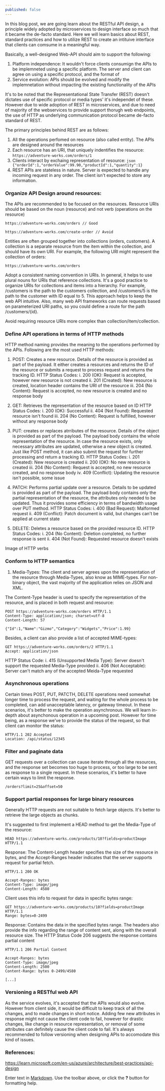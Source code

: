 ```yaml
---
published: false
---
```

In this blog post, we are going learn about the RESTful API design, a principle widely adopted by microservices to design interface so much that it became the de-facto standard. Here we will learn basics about REST, standard practices and how to utilize REST to create an intituive interface that clients can comsume in a meaningful way.

Basically, a well-designed Web-API should aim to support the following:
1. Platform independence: It wouldn't force clients consumign the APIs to be implemneted using a specific platform. The server and client can agree on using a specific protocol, and the format of 
2. Service evolution: APIs should be evolved and modify the implemnetation without impacting the existing functionality of the APIs

It's to be noted that the Representational State Transfer (REST) doesn't dictates use of specific protocol or media types' it's independet of these. However due to wide adoption of REST in microservices, and due to need of majority of the webservices to provide support thorugh web endpoints, the use of HTTP as underlying communication protocol became de-facto standard of REST.

The primary principles behind REST are as follows:
1. All the operations perfomed on resource (also called entity). The APIs are designed around the resources
2. Each resource has an URI, that uniquely indentifies the resource:
``` https://adventure-works.com/orders/1 ```
3. Clients interact by exchaing representation of resource:
```json {"orderId":1,"orderValue":99.90,"productId":1,"quantity":1} ```
4. REST APIs are stateless in nature. Server is expected to handle any incoming request in any order. The client isn't expected to store any information.

### Organize API Design around resources:
The APIs are recommended to be focused on the resources. Resource URIs should be based on the noun (resource) and not verb (operations on the resource)
```http
https://adventure-works.com/orders // Good

https://adventure-works.com/create-order // Avoid
```

Entities are often grouped together into collections (orders, customers). A collection is a separate resource from the item within the collection, and should have its own URI. For example, the following URI might represent the collection of orders:
```http
https://adventure-works.com/orders
```

Adopt a consistent naming convention in URIs. In general, it helps to use plural nouns for URIs that reference collections. It's a good practice to organize URIs for collections and items into a hierarchy. For example, /customers is the path to the customers collection, and /customers/5 is the path to the customer with ID equal to 5. This approach helps to keep the web API intuitive. Also, many web API frameworks can route requests based on parameterized URI paths, so you could define a route for the path /customers/{id}.

Avoid requiring resource URIs more complex than collection/item/collection.

### Define API operations in terms of HTTP methods
HTTP method naming provides the meaning to the operations performed by the APIs. Following are the most used HTTP methods:

1. POST: Creates a new resource. Details of the resource is provided as part of the payload. It either creates a resources and returns the ID of the resource or submits a request to process request and returns the tracking ID. 
HTTP Status Codes:
	i. 200 (OK): Request is accepted, however new resource is not created
    ii. 201 (Created): New resource is created, location header contains the URI of the resource
    iii. 204 (No Content): Request is accepted, no new resource is created and no response body
    

2. GET: Retrieves the representation of the resource based on ID 
HTTP Status Codes:
	i. 200 (OK): Successful 
    ii. 404 (Not Found): Requested resource isn't found
    iii. 204 (No Content): Request is fulfilled, however without any response body
    
3. PUT: creates or replaces atrributes of the resource. Details of the object is provided as part of the payload. The payload body contains the whole representation of the resource. In case the resource exists, only necessary attributes are updated, otherwise a new object is created. Just like POST method, it can also submit the request for further processing and return a tracking ID.
HTTP Status Codes:
	i. 201 (Created): New resource is created
    ii. 200 (OK): No new resource is created
    iii. 204 (No Content): Request is accepted, no new resource created, and no response body
    iv. 409 (Conflict): Updating the resource isn't possible, some issue

4. PATCH: Performs partial update over a resource. Details to be updated is provided as part of the payload. The payload body contains only the partial representation of the resource, the attributes only needed to be updated. Thus it provides some efficiency in terms of bandwidth usage over PUT method.
HTTP Status Codes:
	i. 400 (Bad Request): Malformed request
    ii. 409 (Conflict): Patch document is valid, but changes can't be applied at current state

5. DELETE: Deletes a resource based on the provided resource ID.
HTTP Status Codes:
	i. 204 (No Content): Deletion completed, no further response is sent
    ii. 404 (Not Found): Requested resource doesn't exists

Image of HTTP verbs



### Conform to HTTP semantics
1. Media-Types:
The client and server agrees upon the representation of the resource through Media-Types, also know as MIME-types. For non-binary object, the vast majority of the application relies on JSON and XML.

The Content-Type header is used to specify the representation of the resource, and is placed in both request and resource:
```
POST https://adventure-works.com/orders HTTP/1.1
Content-Type: application/json; charset=utf-8
Content-Length: 57

{"Id":1,"Name":"Gizmo","Category":"Widgets","Price":1.99}
```
Besides, a client can also provide a list of accepted MIME-types:
```
GET https://adventure-works.com/orders/2 HTTP/1.1
Accept: application/json
```

HTTP Status Code:
   i. 415 (Unsupported Media Type): Server doesn't support the requested Media-Type provided
   ii. 406 (Not Acceptable): Server can't match any of the accepted Meida-Type requested
   
### Asynchronous operations
Certain times POST, PUT, PATCTH, DELETE operations need somewhat longer time to process the request, and waiting for the whole process to be completed, can add unacceptable latency, or gateway timeout. In these scenarios, it's better to make the operation asynchronous. We will learn in-depth about asynchonous operation in a upcoming post. However for time being, as a response we've to provide the status of the request, so that client can monitor the status:
```
HTTP/1.1 202 Accepted
Location: /api/status/12345
```

### Filter and paginate data
GET requests over a collection can cause iterate through all the resources, and the response set becomes too huge to process, or too large to be sent as response to a single request. In these scenarios, it's better to have certain ways to limit the response. 
```
/orders?limit=25&offset=50
```

### Support partial responses for large binary resources
Generally HTTP requests are not suitable to fetch large objects. It's better to retrieve the large objects as chunks.

It's suggested to first implement a HEAD method to get the Media-Type of the resource:
```
HEAD https://adventure-works.com/products/10?fields=productImage HTTP/1.1
```
Response: The Content-Length header specifies the size of the resource in bytes, and the Accept-Ranges header indicates that the server supports request for partial fetch.
```
HTTP/1.1 200 OK

Accept-Ranges: bytes
Content-Type: image/jpeg
Content-Length: 4580
```

Client uses this info to request for data in specific bytes range:
```
GET https://adventure-works.com/products/10?fields=productImage HTTP/1.1
Range: bytes=0-2499
```
Response: Contains the data in the specified bytes range. The headers also provide the info regarding the range of content sent, along with the overall resource size. The HTTP Status Code 206 suggests the response contains partial content
```
HTTP/1.1 206 Partial Content

Accept-Ranges: bytes
Content-Type: image/jpeg
Content-Length: 2500
Content-Range: bytes 0-2499/4580

[...]
```

### Versioning a RESTful web API
As the service evolves, it's accepted that the APIs would also evolve. However from client side, it would be difficult to keep track of all the changes, and to made changes in short notice. Adding few new attributes in response might not cause the client code to fail, however for drastic changes, like change in resource representation, or removal of some attributes can definitely cause the client code to fail. It's always recommended to follow versioning when designing APIs to accomodate this kind of issues. 


### References:
https://learn.microsoft.com/en-us/azure/architecture/best-practices/api-design

Enter text in [Markdown](http://daringfireball.net/projects/markdown/). Use the toolbar above, or click the **?** button for formatting help.
